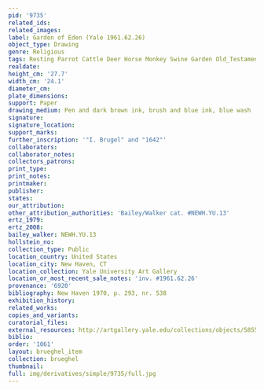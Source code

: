 ```yaml
---
pid: '9735'
related_ids: 
related_images: 
label: Garden of Eden (Yale 1961.62.26)
object_type: Drawing
genre: Religious
tags: Resting Parrot Cattle Deer Horse Monkey Swine Garden Old_Testament Paradise
realdate: 
height_cm: '27.7'
width_cm: '24.1'
diameter_cm: 
plate_dimensions: 
support: Paper
drawing_medium: Pen and dark brown ink, brush and blue ink, blue wash
signature: 
signature_location: 
support_marks: 
further_inscription: '"I. Brugel" and "1642"'
collaborators: 
collaborator_notes: 
collectors_patrons: 
print_type: 
print_notes: 
printmaker: 
publisher: 
states: 
our_attribution: 
other_attribution_authorities: 'Bailey/Walker cat. #NEWH.YU.13'
ertz_1979: 
ertz_2008: 
bailey_walker: NEWH.YU.13
hollstein_no: 
collection_type: Public
location_country: United States
location_city: New Haven, CT
location_collection: Yale University Art Gallery
location_or_most_recent_sale_notes: 'inv. #1961.62.26'
provenance: '6920'
bibliography: New Haven 1970, p. 293, nr. 538
exhibition_history: 
related_works: 
copies_and_variants: 
curatorial_files: 
external_resources: http://artgallery.yale.edu/collections/objects/58558
biblio: 
order: '1061'
layout: brueghel_item
collection: brueghel
thumbnail: 
full: img/derivatives/simple/9735/full.jpg
---
```

